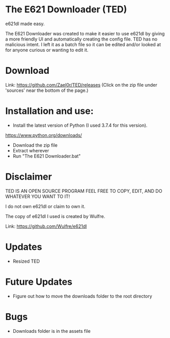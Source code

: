 # The E621 Downloader (TED)
e621dl made easy.


The E621 Downloader was created to make it easier to use e621dl by giving a more friendly UI and automatically creating the config file. TED has no malicious intent. I left it as a batch file so it can be edited and/or looked at for anyone curious or wanting to edit it.

# Download

Link: https://github.com/Zael0r/TED/releases
(Click on the zip file under 'sources' near the bottom of the page.)


# Installation and use:
- Install the latest version of Python (I used 3.7.4 for this version).

https://www.python.org/downloads/
- Download the zip file
- Extract wherever
- Run "The E621 Downloader.bat"

# Disclaimer
TED IS AN OPEN SOURCE PROGRAM FEEL FREE TO COPY, EDIT, AND DO WHATEVER YOU WANT TO IT!

I do not own e621dl or claim to own it.

The copy of e621dl I used is created by Wulfre.

Link: https://github.com/Wulfre/e621dl

# Updates
- Resized TED

# Future Updates
- Figure out how to move the downloads folder to the root directory

# Bugs
- Downloads folder is in the assets file
